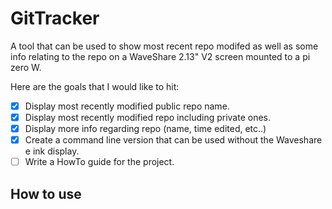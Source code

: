 # GitTracker

A tool that can be used to show most recent repo modifed as well as some info
relating to the repo on a WaveShare 2.13" V2 screen mounted to a pi zero W.

Here are the goals that I would like to hit:

- [X] Display most recently modified public repo name.
- [X] Display most recently modified repo including private ones.
- [X] Display more info regarding repo (name, time edited, etc..)
- [X] Create a command line version that can be used without the Waveshare e ink display.
- [ ] Write a HowTo guide for the project.

## How to use
